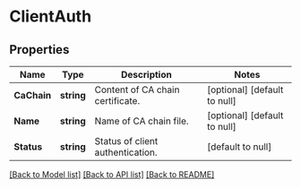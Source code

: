 # ClientAuth

## Properties
Name | Type | Description | Notes
------------ | ------------- | ------------- | -------------
**CaChain** | **string** | Content of CA chain certificate. | [optional] [default to null]
**Name** | **string** | Name of CA chain file. | [optional] [default to null]
**Status** | **string** | Status of client authentication. | [default to null]

[[Back to Model list]](../README.md#documentation-for-models) [[Back to API list]](../README.md#documentation-for-api-endpoints) [[Back to README]](../README.md)


